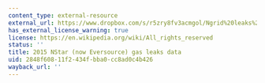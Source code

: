 ```yaml
---
content_type: external-resource
external_url: https://www.dropbox.com/s/r5zry8fv3acmgol/Ngrid%20leaks%202015%20repaired%20and%20unrepaired%20-%20All.csv?dl=0
has_external_license_warning: true
license: https://en.wikipedia.org/wiki/All_rights_reserved
status: ''
title: 2015 NStar (now Eversource) gas leaks data
uid: 2848f608-11f2-434f-bba0-cc8ad0c4b426
wayback_url: ''
---
```

